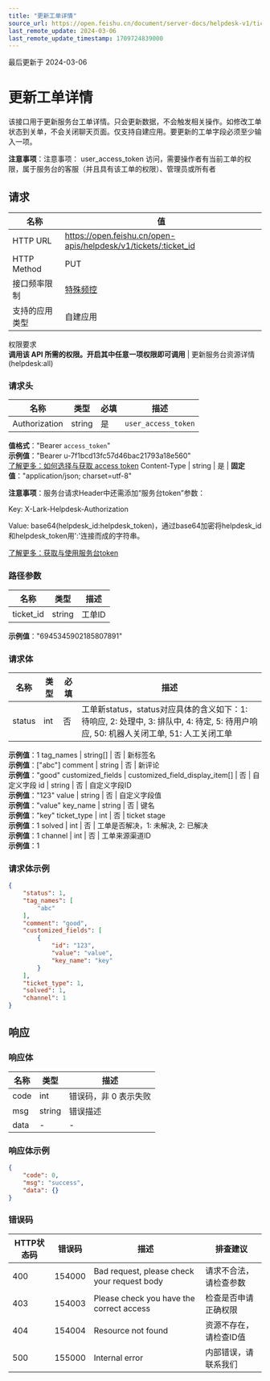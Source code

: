 ```yaml
---
title: "更新工单详情"
source_url: https://open.feishu.cn/document/server-docs/helpdesk-v1/ticket-management/ticket/update
last_remote_update: 2024-03-06
last_remote_update_timestamp: 1709724839000
---
```

最后更新于 2024-03-06

# 更新工单详情

该接口用于更新服务台工单详情。只会更新数据，不会触发相关操作。如修改工单状态到关单，不会关闭聊天页面。仅支持自建应用。要更新的工单字段必须至少输入一项。

**注意事项**：注意事项：
	user_access_token 访问，需要操作者有当前工单的权限，属于服务台的客服（并且具有该工单的权限）、管理员或所有者

## 请求
名称 | 值
---|---
HTTP URL | https://open.feishu.cn/open-apis/helpdesk/v1/tickets/:ticket_id
HTTP Method | PUT
接口频率限制 | [特殊频控](https://open.feishu.cn/document/ukTMukTMukTM/uUzN04SN3QjL1cDN)
支持的应用类型 | 自建应用
权限要求  
            **调用该 API 所需的权限。开启其中任意一项权限即可调用** | 更新服务台资源详情(helpdesk:all)

### 请求头

名称 | 类型 | 必填 | 描述
--- | --- | --- | ---
Authorization | string | 是 | `user_access_token`  
**值格式**："Bearer `access_token`"  
**示例值**："Bearer u-7f1bcd13fc57d46bac21793a18e560"  
[了解更多：如何选择与获取 access token](https://open.feishu.cn/document/uAjLw4CM/ugTN1YjL4UTN24CO1UjN/trouble-shooting/how-to-choose-which-type-of-token-to-use)
Content-Type | string | 是 | **固定值**："application/json; charset=utf-8"

**注意事项**：服务台请求Header中还需添加“服务台token”参数：

Key: X-Lark-Helpdesk-Authorization

Value: base64(helpdesk_id:helpdesk_token)，通过base64加密将helpdesk_id和helpdesk_token用':'连接而成的字符串。

[了解更多：获取与使用服务台token](https://open.feishu.cn/document/ukTMukTMukTM/ugDOyYjL4gjM24CO4IjN)

### 路径参数

名称 | 类型 | 描述
--- | --- | ---
ticket_id | string | 工单ID  
**示例值**："6945345902185807891"

### 请求体

名称 | 类型 | 必填 | 描述
--- | --- | --- | ---
status | int | 否 | 工单新status，status对应具体的含义如下：1: 待响应, 2: 处理中, 3: 排队中, 4: 待定, 5: 待用户响应, 50: 机器人关闭工单, 51: 人工关闭工单  
**示例值**：1
tag_names | string\[\] | 否 | 新标签名  
**示例值**：["abc"]
comment | string | 否 | 新评论  
**示例值**："good"
customized_fields | customized_field_display_item\[\] | 否 | 自定义字段
id | string | 否 | 自定义字段ID  
**示例值**："123"
value | string | 否 | 自定义字段值  
**示例值**："value"
key_name | string | 否 | 键名  
**示例值**："key"
ticket_type | int | 否 | ticket stage  
**示例值**：1
solved | int | 否 | 工单是否解决，1: 未解决, 2: 已解决  
**示例值**：1
channel | int | 否 | 工单来源渠道ID  
**示例值**：1

### 请求体示例
```json
{
    "status": 1,
    "tag_names": [
        "abc"
    ],
    "comment": "good",
    "customized_fields": [
        {
            "id": "123",
            "value": "value",
            "key_name": "key"
        }
    ],
    "ticket_type": 1,
    "solved": 1,
    "channel": 1
}
```

## 响应

### 响应体

名称 | 类型 | 描述
--- | --- | ---
code | int | 错误码，非 0 表示失败
msg | string | 错误描述
data | \- | \-

### 响应体示例
```json
{
    "code": 0,
    "msg": "success",
    "data": {}
}
```

### 错误码

HTTP状态码 | 错误码 | 描述 | 排查建议
--- | --- | --- | ---
400 | 154000 | Bad request, please check your request body | 请求不合法，请检查参数
403 | 154003 | Please check you have the correct access | 检查是否申请正确权限
404 | 154004 | Resource not found | 资源不存在，请检查ID值
500 | 155000 | Internal error | 内部错误，请联系我们
